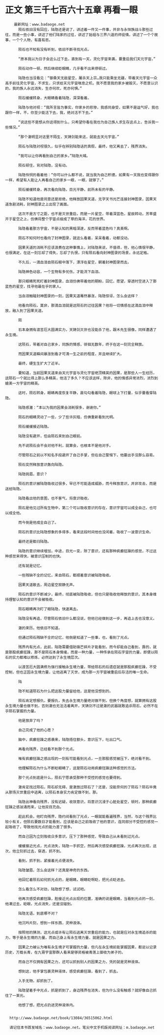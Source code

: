 # 正文 第三千七百六十五章 再看一眼
        最新网址：www.badaoge.net
          陨石依旧没有回应，陆隐还是说了，讲述着一件又一件事，并非与永恒族战斗那些过往，而是一些小事，讲述了他们陆家的过往，讲述了始祖与三界六道的师徒情，讲述了一个个故事，一个个人物，有喜有悲。
      
          陨石也不知有没有听到，依旧不断寻找光点。
      
          “原本我以为日子会这么过下去，直到有一天，灵化宇宙来袭，要重启我们天元宇宙。”
      
          陨石动作一顿，然后继续眨眼睛，几乎看不出来停顿过。
      
          陆隐也当没看见：“御桑天无敌星空，屠杀天上宗…我只能乘坐无疆，带着天元宇宙一众高手前往灵化宇宙，不求生，只求给天元宇宙喘息之机，我不愿意我的家乡被毁灭，不愿意认识的，我的族人永远消失，生亦何欢，死亦何惧。”
      
          陨石缓缓转身，大眼睛看着陆隐，深深看着。
      
          陆隐与他对视：“我所言皆为事实，你家乡的悲惨，我感同身受，如果不是运气好，我也跟你一样，不，你至少能活下去，我，绝对活不下去。”
      
          “说这些不是想从你这得到什么，只希望你看在我也为自己族人求生存这点上，告诉我一些情况。”
      
          “那个澈明显对这里不陌生，天铸剑能来这，就能去天元宇宙。”
      
          陨石与陆隐对视很久，似乎在辨别陆隐话的真假，最终，他又离去了，残界消失。
      
          “我可以让你再看到自己的家乡。”陆隐大喊。
      
          陨石顿住，背对陆隐，没有动。
      
          陆隐怜悯的看着他：“你可以什么都不说，就当我为自己积德，如果有一天我也变得跟你一样，希望有人能让人再看自己的家乡一眼，一眼，就够了。”
      
          陨石缓缓转身，再次看向陆隐，目光平静，前所未有的平静。
      
          陆隐不知道他是同意还是拒绝，他释放因果天道，无字天书光芒连接封神图录，因果天道急剧消耗，封神图录之上出现了画面。
      
          这次不是方寸之距，也不是灭世重启，而是一片星空，带着深蓝色，星辰转动，芳草盛开于星空之上，仿佛将整个宇宙点缀成了草的海洋，花的世界。
      
          陆隐看着那方宇宙，不是认知的黑暗深邃，反而带着蓝色吗？真美啊。
      
          陨石不知何时也看向了封神图录，就这么看着，呆呆看着，动都没动。
      
          因果天道的消耗不应该浪费在这种事情上，对陆隐来说，不值得，但，他心情很平静，也很满足，在这一刻忘却了得失，忘却了仇恨，只有陨石看向封神图录的场景，永远定格。
      
          不久后，一滴血泪自陨石眼中落下，漂浮在星空，朝着封神图录而去。
      
          陆隐神色动容，一个生物有多忧伤，才能流下血泪。
      
          那只眼睛死死盯着封神图录，血泪仿佛带着他的期盼，回忆，愿望，穿透时空进入了那蓝色的星空，找寻他最在乎的家人。
      
          当血泪触碰封神图录的一刻，因果天道蓦然暴涨，陆隐惊讶，怎么会这样？
      
          他看向陨石，莫非，那滴血泪就是这陨石的过往因果？他将一切情感在这滴血泪中释放，融入到了因果天道。
      
          陨
      
          石本身拥有渡苦厄大圆满实力，天铸剑灭世也没能杀了他，跟木先生很像，同样遭遇了永生境。
      
          这陨石，带着对自己家乡，同族的情感，徘徊无数年，终于在这一刻完全释放。
      
          而因果天道瞬间暴涨到看才可清一生之前的程度，并且继续扩大。
      
          最终，硬生生扩大了近半。
      
          要知道，当前因果天道来自天元宇宙与灵化宇宙绝顶精英的因果，是那些人一生经历，这陨石一个就比得上那么多精英，他活了多久？不应该这样，除非，他的情感异常浓烈，浓烈到媲美一方宇宙的精英。
      
          这时，陨石转身，眼睛再度恢复平静，直勾勾看着陆隐，眼球上下打量，似乎要看穿陆隐。
      
          陆隐感激：“本以为我的因果会消耗很多，谢谢你。”
      
          陨石的眼睛灵动了一些，少了些许灰暗，仿佛重新看到光明。
      
          陨石缓缓接近陆隐。
      
          陆隐没有避开，任由陨石来到自己眼前。
      
          先不说陨石会不会对他不利，就算会，也根本不是他对手。
      
          尽管陨石之前以不知名手段避开了自己手掌，但在自己警惕下，他要出手没那么容易。
      
          陨石突然释放意识轰向陆隐。
      
          陆隐挑眉，意识？
      
          陨石的意识被陆隐吸收过很多，早已不可能造成威胁，而今释放意识，并非攻击，而是送给陆隐。
      
          陆隐看出他的意图，也不客气，将意识吸收。
      
          陨石是他见过所有生物中，第二个可以吸收意识的存在，意识宇宙可以成全自己，也可以成全他。
      
          而今倒是他成全自己了。
      
          陨石的意识比陆隐想象的多得多，看来这段时间他也没闲着，吸收了一波意识生命。
      
          最终还是都归陆隐。
      
          陆隐的意识继续增加，中途，目光一变，除了意识，还有那种疯癫狂躁的感觉，不过这种感觉来得快，被意识压制的也快。
      
          还有就是记忆。
      
          一些残缺不全的记忆，来自陨石，都顺着意识被陆隐吸收。
      
          因果天道散去，周边星空寂静无声。
      
          陨石的意识不断减少，最终，彻底被陆隐吸收，但也只是吸收他释放的意识，其本身维持理智认知的意识不会被吸收。
      
          陨石眼睛再次盯了眼陆隐，快速离去。
      
          陆隐没有再追，尽管陨石依旧什么都没说，但他已经做到这一步，再追上去也没意义。
      
          澈的来历，他依旧不知道。
      
          但通过陨石残缺不全的记忆，他倒是知道了一些事，也，看到了光点。
      
          残界内有光点，此前，陆隐需要借助锋芒碎片才能看到，而今却能自己看到，靠的，就是那股疯癫狂躁，那不是陨石本身情绪，而是一种力量，一种传承在陨石宇宙的力量，即便以陨石的实力都难以修炼，必然达到了永生境层次。
      
          以渡苦厄大圆满修为强行接触永生境力量，带给陨石的后遗症就是那股疯癫狂躁，不受控制，但也正因永生境力量，让他逃离了灭世，成为那一方宇宙被重启后存活的唯一生命。
      
          陆
      
          隐不知道陨石为什么把这股力量留给他，这是他没想到的。
      
          陨石肯定想报仇，要报仇，失去永生境力量绝对做不到，但换个角度想，就算拥有这股永生境力量也做不到，否则澈也无法活着离开，天铸剑不过是澈的武器就敢追杀陨石，必然不在乎陨石掌握的力量。
      
          他是放弃了吗？
      
          自己完成了他的心愿？
      
          脑中，疯癫狂躁之感袭来，陆隐捂住额头，意识压下，吐出口气。
      
          再看向残界，已经看不到那个光点。
      
          唯有疯癫狂躁之感出现的一刻有可能看到光点，一旦那股感觉被压下，绝对看不到。
      
          他理解陨石为什么不断眨眼睛了，这是陨石动用疯癫狂躁这种感觉的方法。
      
          那个光点到底是什么，陨石宁愿承受那种不受控的感觉也要得到。
      
          澈肯定找过陨石，陨石却无碍，是澈放过陨石了？还是，没能奈何的了陨石？陨石毕竟从那场灭世重启中逃离，以陨石本身实力肯定做不到，那。
      
          陆隐出神看向残界，没有迟疑，收敛意识，将意识沉浸于心脏处星空，顿时，那种疯癫狂躁之感汹涌而来，让他双目充血。
      
          趁此机会，他盯向残界，隐约间看到了光点，一眼就能看遍残界，当然，与这个残界比较小有关，但陨石要数日才能看到，应该是自己之前吸收了他的意识，连同部分不受控的感觉一起吸收了，导致他找光点的能力差了很多。
      
          而自己因为立刻吸收众多意识，压下了那种感觉，导致自己从未看到过光点。
      
          缓缓接近光点，光点消失，陆隐一手抓空，然后再次感受疯癫狂躁，光点再次出现，这次，他立刻抓过去，穿透，抓不到。
      
          看到，抓不到，紧接着光点便消失。
      
          陆隐皱眉，怎么会这样？还真是神奇的东西。
      
          他回忆着陨石如何抓光点的，是眼睛，眼睛眨啊眨，把光点眨进去。
      
          怎么看怎么不对劲，陆隐想了想，试试吧。
      
          他再次感受疯癫狂躁，脸接近光点出现的位置，准确的说是眼睛，当看到光点的一刻，他凑过去，眨眼，光点消失，还是没碰到。
      
          陆隐无语，到底哪不对？
      
          他沉吟片刻，想到一样东西，灵种液体。
      
          按照他的猜测，这光点或许有让陨石逃离灭世重启的能力，也就是应对永生境追杀的能力，等于是永生境的力量，而自己身上有永生境力量，就是因果之力。
      
          因果之力被认为唯有永生境才可掌握的力量，但凡在永生境前能掌握因果，都足以记录历史，万载长青，在九霄宇宙那群人看来是够资格被青莲上御收为弟子的。
      
          而自己不仅拥有因果之力，还可以抓到别人的因果之力，凭的就是灵种液体。
      
          想到这，他手掌包裹灵种液体，感受疯癫狂躁，看到了，抓去。
      
          入手无物，却抓到了。
      
          陆隐望着手中光点，抓是抓到了，身边残界在消失，但为什么没有触感？就好像自己抓住了一束光。
      
          他想了想，把光点扔进灵种液体内。
      
      
      http://www.badaoge.net/book/13084/36515062.html
      
      请记住本书首发域名：www.badaoge.net。笔尖中文手机版阅读网址：m.badaoge.net